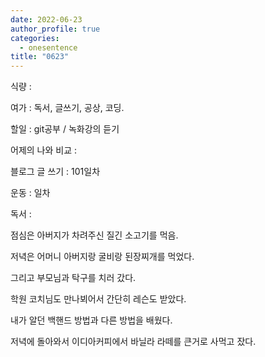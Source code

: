 ```yaml
---
date: 2022-06-23
author_profile: true
categories:
  - onesentence
title: "0623"
---
```


식량 : 

여가 : 독서, 글쓰기, 공상, 코딩.

할일 : git공부 / 녹화강의 듣기

어제의 나와 비교 : 


블로그 글 쓰기 : 101일차

운동 : 일차

독서 : 


점심은 아버지가 차려주신 질긴 소고기를 먹음.

저녁은 어머니 아버지랑 굴비랑 된장찌개를 먹었다.

그리고 부모님과 탁구를 치러 갔다.

학원 코치님도 만나뵈어서 간단히 레슨도 받았다.

내가 알던 백핸드 방법과 다른 방법을 배웠다.

저녁에 돌아와서 이디아커피에서 바닐라 라떼를 큰거로 사먹고 잤다.
